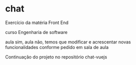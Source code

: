 # chat

Exercício da matéria Front End

curso Engenharia de software

aula sim, aula não, temos que modificar e acrescentar novas funcionalidades conforme pedido em sala de aula

Continuação do projeto no repositório chat-vuejs
